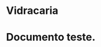 # Vidracaria
<!DOCTYPE html5>
<html>
  <head>
    <meta charset="UTF-8"/>
    <h1> Documento teste.</h1>
  </head>  
  <body>
  </body>
</html>
